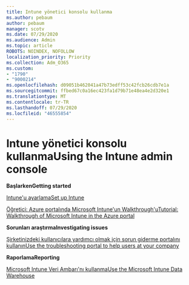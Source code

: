 ```yaml
---
title: Intune yönetici konsolu kullanma
ms.author: pebaum
author: pebaum
manager: scotv
ms.date: 07/29/2020
ms.audience: Admin
ms.topic: article
ROBOTS: NOINDEX, NOFOLLOW
localization_priority: Priority
ms.collection: Adm_O365
ms.custom:
- "1790"
- "9000214"
ms.openlocfilehash: d09051b462041a47b73edff53c42fcb26cdb7e1a
ms.sourcegitcommit: ffbed67c0a16ec423fa1d79b71e48ea4e2d320e1
ms.translationtype: MT
ms.contentlocale: tr-TR
ms.lasthandoff: 07/29/2020
ms.locfileid: "46555854"
---
```

# <a name="using-the-intune-admin-console"></a><span data-ttu-id="b5f4b-102">Intune yönetici konsolu kullanma</span><span class="sxs-lookup"><span data-stu-id="b5f4b-102">Using the Intune admin console</span></span>

<span data-ttu-id="b5f4b-103">**Başlarken**</span><span class="sxs-lookup"><span data-stu-id="b5f4b-103">**Getting started**</span></span>

[<span data-ttu-id="b5f4b-104">Intune'u ayarlama</span><span class="sxs-lookup"><span data-stu-id="b5f4b-104">Set up Intune</span></span>](https://docs.microsoft.com/intune/setup-steps)

[<span data-ttu-id="b5f4b-105">Öğretici: Azure portalında Microsoft Intune'un Walkthrough'u</span><span class="sxs-lookup"><span data-stu-id="b5f4b-105">Tutorial: Walkthrough of Microsoft Intune in the Azure portal</span></span>](https://docs.microsoft.com/intune/tutorial-walkthrough-intune-portal)

<span data-ttu-id="b5f4b-106">**Sorunları araştırma**</span><span class="sxs-lookup"><span data-stu-id="b5f4b-106">**Investigating issues**</span></span>

[<span data-ttu-id="b5f4b-107">Şirketinizdeki kullanıcılara yardımcı olmak için sorun giderme portalını kullanın</span><span class="sxs-lookup"><span data-stu-id="b5f4b-107">Use the troubleshooting portal to help users at your company</span></span>](https://docs.microsoft.com/intune/help-desk-operators)

<span data-ttu-id="b5f4b-108">**Raporlama**</span><span class="sxs-lookup"><span data-stu-id="b5f4b-108">**Reporting**</span></span>

[<span data-ttu-id="b5f4b-109">Microsoft Intune Veri Ambarı'nı kullanma</span><span class="sxs-lookup"><span data-stu-id="b5f4b-109">Use the Microsoft Intune Data Warehouse</span></span>](https://docs.microsoft.com/intune/reports-nav-create-intune-reports)